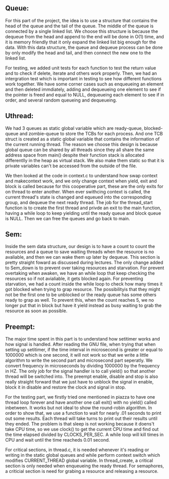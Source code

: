 ## Queue:

For this part of the project, the idea is to use a structure that contains the
head of the queue and the tail of the queue. The middle of the queue is
connected by a single linked list. We choose this structure is because the
dequeue from the head and append to the end will be done in O(1) time, and it is
memory friendly that it only expand the linked list big enough for the data.
With this data structure, the queue and dequeue process can be done by only
modify the head and tail, and then connect the new one to the linked list.

For testing, we added unit tests for each function to test the return value and
to check if delete, iterate and others work properly. Then, we had an
intergration test which is important in testing to see how different functions
work together. We have some corner cases such as enqueueing an element and then
deleted immdiately, adding and dequeueing one element to see if the pointer is
freed and equal to NULL, dequeueing each element to see if in order, and several
random queueing and dequeueing.


## Uthread:

We had 3 queues as static global variable which are ready-queue, blocked-queue
and zombie-queue to store the TCBs for each process. And one TCB struct is
created as a static global variable that contains the information of the current
running thread. The reason we choose this design is because global queue can be
shared by all threads since they all share the same address space from main()
despite their function stack is allocated differentlly in the heap as virtual
stack. We also make them static so that it is private variables can't be
accessed from the outside of the file.

We then looked at the code in context.c to understand how swap context and
makecontext work, and we only change context when yield, exit and block is
called because for this cooperative part, these are the only exits for on thread
to enter another. When ever swithcing context is called, the current thread's
state is changed and equeued into the corresponding group, and dequeue the next
ready thread. The job for the thread_start function is to create the first
thread and privde an exit to the main function, having a while loop to keep
yielding until the ready queue and block queue is NULL. Then we can free the
queues and go back to main.


## Sem:

Inside the sem data structure, our design is to have a count to count the
resources and a queue to save waiting threads when the resource is no avaliable,
and then we can wake them up later by dequeue. This section is pretty straight
foward as discussed during lectures. The only change added to Sem_down is to
prevent over taking resources and starvation. For prevent overtaking when
awaken, we have an while loop that keep checking the resources so if not
avialiable, it gets blocked again. For preventing starvation, we had a count
inside the while loop to check how many times it got blocked when trying to grap
resource. The possibilityis that they might not be the first one to be unblocked
or the ready queue has some others ready to grap as well. To prevent this, when
the count reaches 5, we no longer put that in block but have it yield instead as
busy waiting to grab the resource as soon as possible.


## Preempt:

The major time spent in this part is to understand how setitimer works and how
signal is handled. After reading the GNU file, when trying that when setting up
setitimer, if the time interval in microsecond is greater or equal to 1000000
which is one second, it will not work so that we write a little algorithm to
write the second part and microsecond part seperatly. We convert frequency in
microseconds by dividing 1000000 by the frequency in HZ. The only job for the
signal handler is to call yield() so that another thread will be switched into.
The preempt enable, disable and stop is also really straight forward that we
just have to unblock the signal in enable, block it in disable and restore the
clock and signal in stop.

For the testing part, we firstly tried one mentioned in piazza to have one
thread loop forever and have another one call exit() with no yield() called
inbetween. It works but not ideal to show the round-robin algorithm. In order to
show that, we use a function to wait for nearly .01 seconds to print out some
results. Each thread will take turns to print out their results until they
ended. The problem is that sleep is not working because it doens't take CPU
time, so we use clock() to get the current CPU time and find out the time
elapsed divided by CLOCKS_PER_SEC. A while loop will kill times in CPU and wait
until the time reacheds 0.01 second.

For critical sections, in thread.c, it is needed whenever it's reading or
writing in the static global queues and while perform context switch which
modifies CURRENT_THREAD global variable. In thread_create, a critical section is
only needed when enqueueing the ready thread. For semaphores, a criticial
section is need for grabing a resource and releasing a resource.
